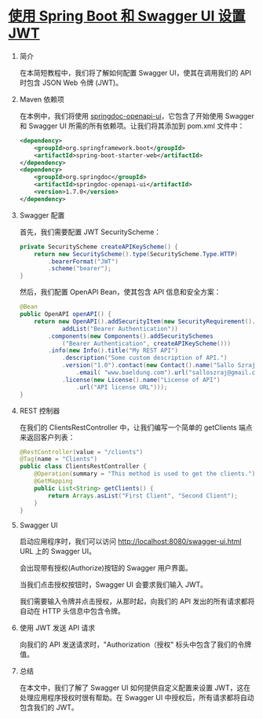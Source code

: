 # [使用 Spring Boot 和 Swagger UI 设置 JWT](https://www.baeldung.com/spring-boot-swagger-jwt)

1. 简介

    在本简短教程中，我们将了解如何配置 Swagger UI，使其在调用我们的 API 时包含 JSON Web 令牌 (JWT)。

2. Maven 依赖项

    在本例中，我们将使用 [springdoc-openapi-ui](https://central.sonatype.com/artifact/org.springdoc/springdoc-openapi-ui/1.7.0)，它包含了开始使用 Swagger 和 Swagger UI 所需的所有依赖项。让我们将其添加到 pom.xml 文件中：

    ```xml
    <dependency>
        <groupId>org.springframework.boot</groupId>
        <artifactId>spring-boot-starter-web</artifactId>
    </dependency>
    <dependency>
        <groupId>org.springdoc</groupId>
        <artifactId>springdoc-openapi-ui</artifactId>
        <version>1.7.0</version>
    </dependency>
    ```

3. Swagger 配置

    首先，我们需要配置 JWT SecurityScheme：

    ```java
    private SecurityScheme createAPIKeyScheme() {
        return new SecurityScheme().type(SecurityScheme.Type.HTTP)
            .bearerFormat("JWT")
            .scheme("bearer");
    }
    ```

    然后，我们配置 OpenAPI Bean，使其包含 API 信息和安全方案：

    ```java
    @Bean
    public OpenAPI openAPI() {
        return new OpenAPI().addSecurityItem(new SecurityRequirement().
                addList("Bearer Authentication"))
            .components(new Components().addSecuritySchemes
                ("Bearer Authentication", createAPIKeyScheme()))
            .info(new Info().title("My REST API")
                .description("Some custom description of API.")
                .version("1.0").contact(new Contact().name("Sallo Szrajbman")
                    .email( "www.baeldung.com").url("salloszraj@gmail.com"))
                .license(new License().name("License of API")
                    .url("API license URL")));
    }
    ```

4. REST 控制器

    在我们的 ClientsRestController 中，让我们编写一个简单的 getClients 端点来返回客户列表：

    ```java
    @RestController(value = "/clients")
    @Tag(name = "Clients")
    public class ClientsRestController {
        @Operation(summary = "This method is used to get the clients.")
        @GetMapping
        public List<String> getClients() {
            return Arrays.asList("First Client", "Second Client");
        }
    }
    ```

5. Swagger UI

    启动应用程序时，我们可以访问 <http://localhost:8080/swagger-ui.html> URL 上的 Swagger UI。

    会出现带有授权(Authorize)按钮的 Swagger 用户界面。

    当我们点击授权按钮时，Swagger UI 会要求我们输入 JWT。

    我们需要输入令牌并点击授权，从那时起，向我们的 API 发出的所有请求都将自动在 HTTP 头信息中包含令牌。

6. 使用 JWT 发送 API 请求

    向我们的 API 发送请求时，"Authorization（授权" 标头中包含了我们的令牌值。

7. 总结

    在本文中，我们了解了 Swagger UI 如何提供自定义配置来设置 JWT，这在处理应用程序授权时很有帮助。在 Swagger UI 中授权后，所有请求都将自动包含我们的 JWT。
